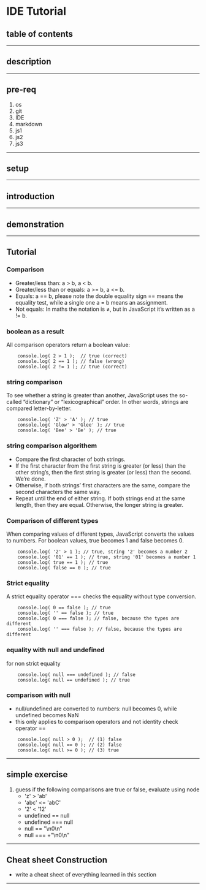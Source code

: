 # IDE Tutorial

## table of contents
---
## description
---
## pre-req
1. os
2. git
3. IDE
4. markdown
5. js1
6. js2
7. js3
---
## setup
---
## introduction
---
## demonstration
---
## Tutorial
### Comparison
- Greater/less than: a > b, a < b.
- Greater/less than or equals: a >= b, a <= b.
- Equals: a == b, please note the double equality sign == means the equality test, while a single one a = b means an assignment.
- Not equals: In maths the notation is ≠, but in JavaScript it’s written as a != b.
### boolean as a result
All comparison operators return a boolean value:
```
    console.log( 2 > 1 );  // true (correct)
    console.log( 2 == 1 ); // false (wrong)
    console.log( 2 != 1 ); // true (correct)
```
### string comparison
To see whether a string is greater than another, JavaScript uses the so-called “dictionary” or “lexicographical” order.  In other words, strings are compared letter-by-letter.
```
    console.log( 'Z' > 'A' ); // true
    console.log( 'Glow' > 'Glee' ); // true
    console.log( 'Bee' > 'Be' ); // true
```
### string comparison algorithem
- Compare the first character of both strings.
 - If the first character from the first string is greater (or less) than the other string’s, then the first string is greater (or less) than the second. We’re done.
- Otherwise, if both strings’ first characters are the same, compare the second characters the same way.
- Repeat until the end of either string.
If both strings end at the same length, then they are equal. Otherwise, the longer string is greater.
### Comparison of different types
When comparing values of different types, JavaScript converts the values to numbers.
For boolean values, true becomes 1 and false becomes 0.
```
    console.log( '2' > 1 ); // true, string '2' becomes a number 2
    console.log( '01' == 1 ); // true, string '01' becomes a number 1
    console.log( true == 1 ); // true
    console.log( false == 0 ); // true
```
### Strict equality
A strict equality operator === checks the equality without type conversion.
```
    console.log( 0 == false ); // true
    console.log( '' == false ); // true
    console.log( 0 === false ); // false, because the types are different
    console.log( '' === false ); // false, because the types are different
```
### equality with null and undefined
for non strict equality

```
    console.log( null === undefined ); // false
    console.log( null == undefined ); // true
```
### comparison with null
- null/undefined are converted to numbers: null becomes 0, while undefined becomes NaN
- this only applies to comparison operators and not identity check operator ==
```
    console.log( null > 0 );  // (1) false
    console.log( null == 0 ); // (2) false
    console.log( null >= 0 ); // (3) true
```

---
## simple exercise
1. guess if the following comparisons are true or false, evaluate using node
   - 'z' > 'ab'
   - 'abc' <= 'abC'
   - '2' < '12'
   - undefined == null
   - undefined === null
   - null == "\n0\n"
   - null === +"\n0\n"
--- 
## Cheat sheet Construction
- write a cheat sheet of everything learned in this section
---